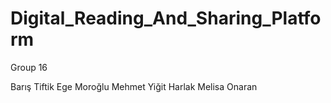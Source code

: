 # Digital_Reading_And_Sharing_Platform

Group 16

Barış Tiftik
Ege Moroğlu
Mehmet Yiğit Harlak
Melisa Onaran
